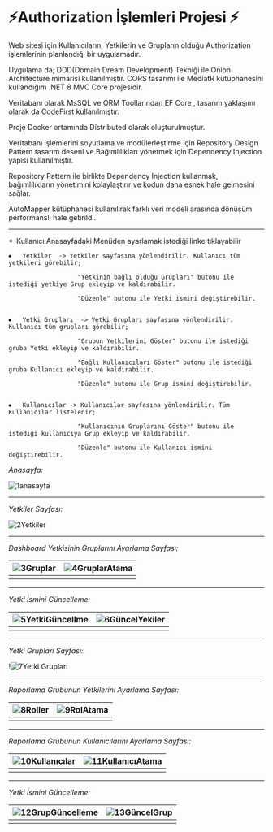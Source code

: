 # ⚡Authorization İşlemleri Projesi ⚡

Web sitesi için Kullanıcıların, Yetkilerin ve Grupların olduğu Authorization işlemlerinin planlandığı bir uygulamadır.

Uygulama da; DDD(Domain Dream Development) Tekniği ile Onion Architecture mimarisi kullanılmıştır. CQRS tasarımı ile MediatR kütüphanesini kullandığım .NET 8 MVC Core projesidir.

Veritabanı olarak MsSQL ve ORM Toollarından EF Core , tasarım yaklaşımı olarak da CodeFirst kullanılmıştır.

Proje Docker ortamında Distributed olarak oluşturulmuştur.


Veritabanı işlemlerini soyutlama ve modülerleştirme için Repository Design Pattern tasarım deseni ve Bağımlılıkları yönetmek için Dependency Injection yapısı kullanılmıştır.

Repository Pattern ile birlikte Dependency Injection kullanmak, bağımlılıkların yönetimini kolaylaştırır ve kodun daha esnek hale gelmesini sağlar.

AutoMapper kütüphanesi kullanılırak farklı veri modeli arasında dönüşüm performanslı hale getirildi.


*****
*-Kullanıcı Anasayfadaki Menüden ayarlamak istediği linke tıklayabilir

    ⦁	Yetkiler  -> Yetkiler sayfasına yönlendirilir. Kullanıcı tüm yetkileri görebilir; 
    
                       "Yetkinin bağlı olduğu Grupları" butonu ile istediği yetkiye Grup ekleyip ve kaldırabilir.
                       
                       "Düzenle" butonu ile Yetki ismini değiştirebilir.       

                       
    ⦁	Yetki Grupları  -> Yetki Grupları sayfasına yönlendirilir. Kullanıcı tüm grupları görebilir; 
    
                       "Grubun Yetkilerini Göster" butonu ile istediği gruba Yetki ekleyip ve kaldırabilir.
                       
                       "Bağlı Kullanıcıları Göster" butonu ile istediği gruba Kullanıcı ekleyip ve kaldırabilir.
                       
                       "Düzenle" butonu ile Grup ismini değiştirebilir.       

    
    ⦁	Kullanıcılar -> Kullanıcılar sayfasına yönlendirilir. Tüm Kullanıcılar listelenir; 
    
                       "Kullanıcının Gruplarını Göster" butonu ile istediği kullanıcıya Grup ekleyip ve kaldırabilir.
                       
                       "Düzenle" butonu ile Kullanıcı ismini değiştirebilir.      




 _Anasayfa:_ 
 
 ![1anasayfa](https://github.com/ysnesra/AuthOperationsApp/assets/104023688/1f5e9557-ef84-477c-98bc-0dd7d0017257)


*****

 _Yetkiler Sayfası:_ 

![2Yetkiler](https://github.com/ysnesra/AuthOperationsApp/assets/104023688/edd91495-78b7-4b93-a71d-f38013c1d9d8)


 *****

_Dashboard Yetkisinin Gruplarını Ayarlama Sayfası:_ 

|![3Gruplar](https://github.com/ysnesra/AuthOperationsApp/assets/104023688/5aaeb07c-216d-4166-88b7-ee4ffe56f5e8)  |![4GruplarAtama](https://github.com/ysnesra/AuthOperationsApp/assets/104023688/39a56af6-73d9-4575-91e7-24d7cebdb1a8) |
|--|--|
|  |  |


*****

_Yetki İsmini Güncelleme:_ 

|![5YetkiGüncellme](https://github.com/ysnesra/AuthOperationsApp/assets/104023688/aab91361-e208-4716-aa9c-36fd056152f6)  |![6GüncelYekiler](https://github.com/ysnesra/AuthOperationsApp/assets/104023688/3e365428-97a7-44f7-9485-b4cb2264c7cd) |
|--|--|
|  |  |


*****

 _Yetki Grupları Sayfası:_ 

!![7Yetki Grupları](https://github.com/ysnesra/AuthOperationsApp/assets/104023688/0c082015-1f56-41f7-b1f7-8ebf81f465f8)



 *****


_Raporlama Grubunun Yetkilerini Ayarlama Sayfası:_ 

|![8Roller](https://github.com/ysnesra/AuthOperationsApp/assets/104023688/41aac5c2-b164-4c81-b1ac-a80e49eea07f)  |![9RolAtama](https://github.com/ysnesra/AuthOperationsApp/assets/104023688/6968374c-189b-4dd8-8234-85dd8df2540f) |
|--|--|
|  |  |


 *****

 
_Raporlama Grubunun Kullanıcılarını Ayarlama Sayfası:_ 

|![10Kullanıcılar](https://github.com/ysnesra/AuthOperationsApp/assets/104023688/56949f52-f68a-490d-b90e-625cdea83116)  |![11KullanıcıAtama](https://github.com/ysnesra/AuthOperationsApp/assets/104023688/02cab629-d5c6-4e3d-abe3-1641d1a73394) |
|--|--|
|  |  |


 *****

_Yetki İsmini Güncelleme:_ 

|![12GrupGüncelleme](https://github.com/ysnesra/AuthOperationsApp/assets/104023688/5b853760-067d-4b05-a8fb-95b46e064f9d)  |![13GüncelGrup](https://github.com/ysnesra/AuthOperationsApp/assets/104023688/a6ac86b5-7b53-4f22-b8bd-b2023a251063) |
|--|--|
|  |  |


